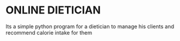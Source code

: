 # ONLINE DIETICIAN
Its a simple python program for a dietician to manage his clients and recommend calorie intake for them
